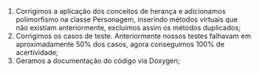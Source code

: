 1. Corrigimos a aplicação dos conceitos de herança e adicionamos polimorfismo na classe Personagem, inserindo métodos virtuais que não existiam anteriormente, excluímos assim os métodos duplicados;
2. Corrigimos os casos de teste. Anteriormente nossos testes falhavam em aproximadamente 50% dos casos, agora conseguimos 100% de acertividade;
3. Geramos a documentação do código via Doxygen;

